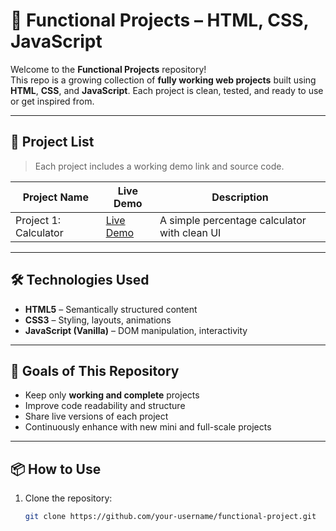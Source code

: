 # 🚀 Functional Projects – HTML, CSS, JavaScript

Welcome to the **Functional Projects** repository!  
This repo is a growing collection of **fully working web projects** built using **HTML**, **CSS**, and **JavaScript**. Each project is clean, tested, and ready to use or get inspired from.

---

## 📁 Project List

> Each project includes a working demo link and source code.

| Project Name        | Live Demo                            | Description                         |
|---------------------|--------------------------------------|-------------------------------------|
| Project 1: Calculator | [Live Demo](https://your-link.com)  | A simple percentage calculator with clean UI |
<!-- Add more rows as you add projects -->

---

## 🛠️ Technologies Used

- **HTML5** – Semantically structured content  
- **CSS3** – Styling, layouts, animations  
- **JavaScript (Vanilla)** – DOM manipulation, interactivity  

---

## 🧠 Goals of This Repository

- Keep only **working and complete** projects
- Improve code readability and structure
- Share live versions of each project
- Continuously enhance with new mini and full-scale projects

---

## 📦 How to Use

1. Clone the repository:
   ```bash
   git clone https://github.com/your-username/functional-project.git
